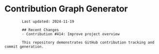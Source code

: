 # Contribution Graph Generator
            
            Last updated: 2024-11-19
            
            ## Recent Changes
            - Contribution #414: Improve project overview
            
            This repository demonstrates GitHub contribution tracking and commit generation.
        